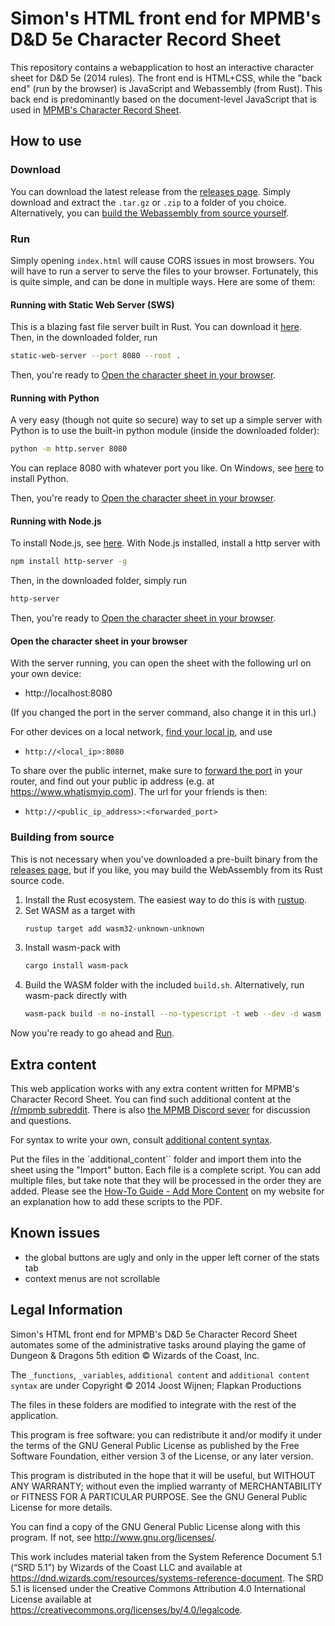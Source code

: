 # Simon's HTML front end for MPMB's D&D 5e Character Record Sheet

This repository contains a webapplication to host an interactive character sheet for D&D 5e (2014 rules).
The front end is HTML+CSS, while the "back end" (run by the browser) is JavaScript and Webassembly (from Rust).
This back end is predominantly based on the document-level JavaScript that is used in [MPMB's Character Record Sheet](https://github.com/morepurplemorebetter/MPMBs-Character-Record-Sheet).

## How to use

### Download

You can download the latest release from the [releases page](https://github.com/SimonDeRidder/Simon-s-html-front-end-for-MPMBs-Character-Record-Sheet/releases).
Simply download and extract the `.tar.gz` or `.zip` to a folder of you choice.
Alternatively, you can [build the Webassembly from source yourself](#building-from-source).

### Run

Simply opening `index.html` will cause CORS issues in most browsers.
You will have to run a server to serve the files to your browser.
Fortunately, this is quite simple, and can be done in multiple ways.
Here are some of them:

#### Running with Static Web Server (SWS)

This is a blazing fast file server built in Rust.
You can download it [here](https://static-web-server.net/download-and-install).
Then, in the downloaded folder, run
```sh
static-web-server --port 8080 --root .
```
Then, you're ready to [Open the character sheet in your browser](#open-the-character-sheet-in-your-browser).

#### Running with Python
A very easy (though not quite so secure) way to set up a simple server with Python is to use the built-in python module (inside the downloaded folder):
```sh
python -m http.server 8080
```
You can replace 8080 with whatever port you like. On Windows, see [here](https://www.wikihow.com/Install-Python-on-Windows) to install Python.

Then, you're ready to [Open the character sheet in your browser](#open-the-character-sheet-in-your-browser).

#### Running with Node.js

To install Node.js, see [here](https://nodejs.org/en/learn/getting-started/how-to-install-nodejs).
With Node.js installed, install a http server with
```sh
npm install http-server -g
```
Then, in the downloaded folder, simply run
```sh
http-server
```
Then, you're ready to [Open the character sheet in your browser](#open-the-character-sheet-in-your-browser).

#### Open the character sheet in your browser

With the server running, you can open the sheet with the following url on your own device:
- http://localhost:8080

(If you changed the port in the server command, also change it in this url.)

For other devices on a local network, [find your local ip](https://www.wikihow.com/Find-an-IP-Address), and use
- `http://<local_ip>:8080`

To share over the public internet, make sure to [forward the port](https://www.wikihow.com/Set-Up-Port-Forwarding-on-a-Router) in your router, and find out your public ip address (e.g. at https://www.whatismyip.com).
The url for your friends is then:
- `http://<public_ip_address>:<forwarded_port>`


### Building from source

This is not necessary when you've downloaded a pre-built binary from the [releases page](https://github.com/SimonDeRidder/Simon-s-html-front-end-for-MPMBs-Character-Record-Sheet/releases), but if you like, you may build the WebAssembly from its Rust source code.

1) Install the Rust ecosystem. The easiest way to do this is with [rustup](https://rustup.rs).
2) Set WASM as a target with
	```sh
	rustup target add wasm32-unknown-unknown
	```
2) Install wasm-pack with
	```sh
	cargo install wasm-pack
	```
3) Build the WASM folder with the included `build.sh`. Alternatively, run wasm-pack directly with
	```sh
	wasm-pack build -m no-install --no-typescript -t web --dev -d wasm --out-name wasm --no-pack
	```

Now you're ready to go ahead and [Run](#run).

## Extra content

This web application works with any extra content written for MPMB's Character Record Sheet. You can find such additional content at the [/r/mpmb subreddit](https://www.reddit.com/r/mpmb/). There is also [the MPMB Discord sever](https://discord.gg/Qjq9Z5Q) for discussion and questions.

For syntax to write your own, consult [additional content syntax](additional%20content%20syntax).

Put the files in the `additional_content`` folder and import them into the sheet using the "Import" button.
Each file is a complete script. You can add multiple files, but take note that they will be processed in the order they are added.
Please see the [How-To Guide - Add More Content](https://www.flapkan.com/how-to/add-more-content) on my website for an explanation how to add these scripts to the PDF.

## Known issues

- the global buttons are ugly and only in the upper left corner of the stats tab
- context menus are not scrollable

## Legal Information
Simon's HTML front end for MPMB's D&D 5e Character Record Sheet automates some of the administrative tasks around playing the game of Dungeon & Dragons 5th edition &copy; Wizards of the Coast, Inc.

The `_functions`, `_variables`, `additional content` and `additional content syntax` are under Copyright &copy; 2014 Joost Wijnen; Flapkan Productions

The files in these folders are modified to integrate with the rest of the application.

This program is free software: you can redistribute it and/or modify it under the terms of the GNU General Public License as published by the Free Software Foundation, either version 3 of the License, or any later version.

This program is distributed in the hope that it will be useful, but WITHOUT ANY WARRANTY; without even the implied warranty of MERCHANTABILITY or FITNESS FOR A PARTICULAR PURPOSE.
See the GNU General Public License for more details.

You can find a copy of the GNU General Public License along with this program.
If not, see <http://www.gnu.org/licenses/>.

This work includes material taken from the System Reference Document 5.1 (“SRD 5.1”) by Wizards of the Coast LLC and available at https://dnd.wizards.com/resources/systems-reference-document. The SRD 5.1 is licensed under the Creative Commons Attribution 4.0 International License available at https://creativecommons.org/licenses/by/4.0/legalcode.
